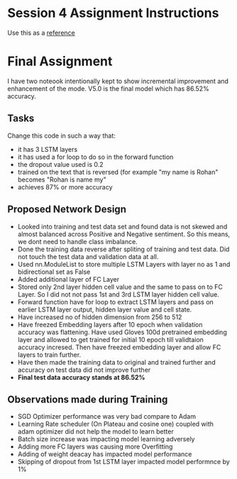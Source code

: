 # Session 4 Assignment Instructions
Use this as a [reference](https://github.com/bentrevett/pytorch-sentiment-analysis/blob/master/2%20-%20Upgraded%20Sentiment%20Analysis.ipynb.)

# Final Assignment
I have two noteook intentionally kept to show incremental improvement and enhancement of the mode. V5.0 is the final model which has 86.52% accuracy.

## Tasks
Change this code in such a way that:
- it has 3 LSTM layers
- it has used a for loop to do so in the forward function
- the dropout value used is 0.2
- trained on the text that is reversed (for example "my name is Rohan" becomes "Rohan is name my"
- achieves 87% or more accuracy
## Proposed Network Design
- Looked into training and test data set and found data is not skewed and almost balanced across Positive and Negative sentiment. So this means, we dont need to handle class imbalance.
- Done the training data reverse after spliting of training and test data. Did not touch the test data and validation data at all.
- Used nn.ModuleList to store multiple LSTM Layers with layer no as 1 and bidirectional set as False
- Added additional layer of FC Layer
- Stored only 2nd layer hidden cell value and the same to pass on to FC Layer. So I did not not pass 1st and 3rd LSTM layer hidden cell value.
- Forward function have for loop to extract LSTM layers and pass on earlier LSTM layer output, hidden layer value and cell state.
- Have increased no of hidden dimension from 256 to 512
- Have freezed Embedding layers after 10 epoch when validation accuracy was flattening. Have used Gloves 100d pretrained embedding layer and allowed to get trained for initial 10 epoch till validtaion accuracy incresed. Then have freezed embedding layer and allow FC layers to train further.
- Have then made the training data to original and trained further and accuracy on test data did not improve further
- **Final test data accuracy stands at 86.52%**

## Observations made during Training
- SGD Optimizer performance was very bad compare to Adam
- Learning Rate scheduler (On Plateau and cosine one) coupled with adam optimizer did not help the model to learn better
- Batch size increase was impacting model learning adversely
- Adding more FC layers was causing more Overfitting
- Adding of weight deacay has impacted model performance
- Skipping of dropout from 1st LSTM layer impacted model performnce by 1%
